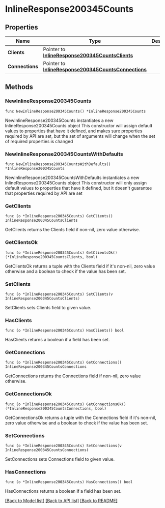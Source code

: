 # InlineResponse200345Counts

## Properties

Name | Type | Description | Notes
------------ | ------------- | ------------- | -------------
**Clients** | Pointer to [**InlineResponse200345CountsClients**](InlineResponse200345CountsClients.md) |  | [optional] 
**Connections** | Pointer to [**InlineResponse200345CountsConnections**](InlineResponse200345CountsConnections.md) |  | [optional] 

## Methods

### NewInlineResponse200345Counts

`func NewInlineResponse200345Counts() *InlineResponse200345Counts`

NewInlineResponse200345Counts instantiates a new InlineResponse200345Counts object
This constructor will assign default values to properties that have it defined,
and makes sure properties required by API are set, but the set of arguments
will change when the set of required properties is changed

### NewInlineResponse200345CountsWithDefaults

`func NewInlineResponse200345CountsWithDefaults() *InlineResponse200345Counts`

NewInlineResponse200345CountsWithDefaults instantiates a new InlineResponse200345Counts object
This constructor will only assign default values to properties that have it defined,
but it doesn't guarantee that properties required by API are set

### GetClients

`func (o *InlineResponse200345Counts) GetClients() InlineResponse200345CountsClients`

GetClients returns the Clients field if non-nil, zero value otherwise.

### GetClientsOk

`func (o *InlineResponse200345Counts) GetClientsOk() (*InlineResponse200345CountsClients, bool)`

GetClientsOk returns a tuple with the Clients field if it's non-nil, zero value otherwise
and a boolean to check if the value has been set.

### SetClients

`func (o *InlineResponse200345Counts) SetClients(v InlineResponse200345CountsClients)`

SetClients sets Clients field to given value.

### HasClients

`func (o *InlineResponse200345Counts) HasClients() bool`

HasClients returns a boolean if a field has been set.

### GetConnections

`func (o *InlineResponse200345Counts) GetConnections() InlineResponse200345CountsConnections`

GetConnections returns the Connections field if non-nil, zero value otherwise.

### GetConnectionsOk

`func (o *InlineResponse200345Counts) GetConnectionsOk() (*InlineResponse200345CountsConnections, bool)`

GetConnectionsOk returns a tuple with the Connections field if it's non-nil, zero value otherwise
and a boolean to check if the value has been set.

### SetConnections

`func (o *InlineResponse200345Counts) SetConnections(v InlineResponse200345CountsConnections)`

SetConnections sets Connections field to given value.

### HasConnections

`func (o *InlineResponse200345Counts) HasConnections() bool`

HasConnections returns a boolean if a field has been set.


[[Back to Model list]](../README.md#documentation-for-models) [[Back to API list]](../README.md#documentation-for-api-endpoints) [[Back to README]](../README.md)



